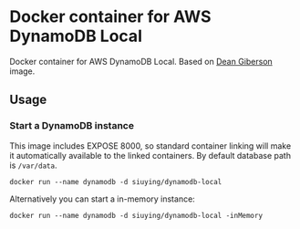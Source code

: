 # Docker container for AWS DynamoDB Local

Docker container for AWS DynamoDB Local. Based on [Dean Giberson](https://github.com/deangiberson/docker_aws_dynamodb_local) image.

## Usage

### Start a DynamoDB instance

This image includes EXPOSE 8000, so standard container linking will make it automatically available to the linked containers. By default database path is `/var/data`.

``
docker run --name dynamodb -d siuying/dynamodb-local
``

Alternatively you can start a in-memory instance:

``
docker run --name dynamodb -d siuying/dynamodb-local -inMemory
``
